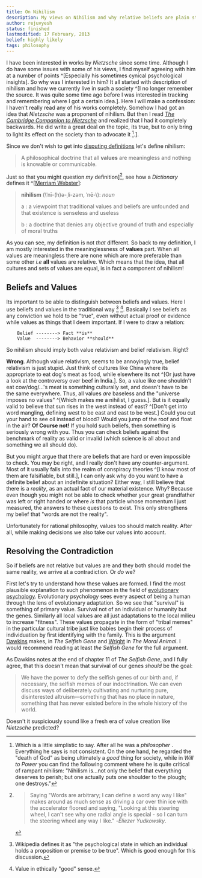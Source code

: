 ```yaml
---
title: On Nihilism
description: My views on Nihilism and why relative beliefs are plain stupid.
author: rejuvyesh
status: finished
lastmodified: 17 February, 2013
belief: highly likely
tags: philosophy
---
```


I have been interested in works by _Nietzsche_ since some time. Although I do have some issues with some of his views, I find myself agreeing with him at a number of points ^[Especially his sometimes cynical psychological insights]. So why was I interested in him? It all started with description of nihilism and how we currently live in such a society ^[I no longer remember the source. It was quite some time ago before I was interested in tracking and remembering where I got a certain idea.]. Here I will make a confession: I haven't really read any of his works completely. Somehow I had got an idea that _Nietzsche_ was a proponent of nihilism. But then I read [_The Cambridge Companion to Nietzsche_](http://www.goodreads.com/book/show/162023.The_Cambridge_Companion_to_Nietzsche) and realized that I had it completely backwards. He did write a great deal on the topic, its true, but to only bring to light its effect on the society than to advocate it [^nietzsche1].]. 

Since we don't wish to get into [disputing definitions](http://lesswrong.com/lw/np/disputing_definitions/) let's define nihilism:

> A philosophical doctrine that all **values** are meaningless and nothing is knowable or communicable.

Just so that you might question _my_ definition][^words], see how a _Dictionary_ defines it ^[[Merriam Webster](http://www.merriam-webster.com/dictionary/nihilism)]:

> **nihilism** (\\ˈnī-(h)ə-ˌli-zəm, ˈnē-\\): _noun_
>
>    a : a viewpoint that traditional values and beliefs are unfounded and
>    that existence is senseless and useless
>
>    b : a doctrine that denies any objective ground of truth and especially of
>    moral truths

As you can see, my definition is not _that_ different. So back to my definition, I am mostly interested in the meaninglessness of **values** part. When all values are meaningless there are none which are more preferable than some other _i.e_ **all** values are relative. Which means that the idea, that all cultures and sets of values are equal, is in fact a component of nihilism!


## Beliefs and Values

Its important to be able to distinguish between beliefs and values. Here I use beliefs and values in the traditional way [^belief] [^value]. Basically I see beliefs as any conviction we hold to be "true", even without actual proof or evidence while values as things that I deem important. If I were to draw a relation:

~~~~~
    Belief --------> Fact **is**
    Value  --------> Behavior **should**
~~~~~
So nihilism should imply both value relativism and belief relativism. Right?

**Wrong**. Although value relativism, seems to be annoyingly true, belief relativism is just stupid. Just think of cultures like China where its appropriate to eat dog's meat as food, while elsewhere its not ^[Or just have a look at the controversy over beef in India.]. So, a value like one shouldn't eat cow/dog/...'s meat is something culturally set, and doesn't have to be the same everywhere.  Thus, all values _are_ baseless and the "universe imposes no values" ^[Which makes me a nihilist, I guess.]. But is it equally valid to believe that sun rises in the west instead of east? ^[Don't get into word mangling, defining west to be east and east to be west.] Could you cut your hand to see oil instead of blood? Would you jump of the roof and float in the air? **Of Course not!** If you hold such beliefs, then something is seriously wrong with you. Thus you can check beliefs against the benchmark of reality as valid or invalid (which science is all about and something we all should do).

But you might argue that there are beliefs that are hard or even impossible to check. You may be right, and I really don't have any counter-argument. Most of it usually falls into the realm of conspiracy theories ^[I know most of them are falsifiable, but still.], I can only ask why do you want to have a definite belief about an indefinite situation? Either way, I still believe that there is a _reality_, as an actual fact of our material existence. Why? Because even though you might not be able to check whether your great grandfather was left or right handed or where _is_ that particle whose momentum I just measured, the answers to these questions to exist. This only strengthens my belief that "words are not the reality".

Unfortunately for rational philosophy, values too should match reality. After all, while making decisions we also take our values into account. 

## Resolving the Contradiction

So if beliefs are not relative but values are and they both should model the same reality, we arrive at a contradiction. Or _do_ we?

First let's try to understand how these values are formed. I find the most plausible explanation to such phenomenon in the field of [evolutionary psychology](http://en.wikipedia.org/wiki/Evolutionary_psychology). Evolutionary psychology sees every aspect of being a human through the lens of evolutionary adaptation. So we see that "survival" is something of primary value. Survival not of an individual or humanity but the genes. Similarly all local values are all just adaptations to the local milieu to increase "fitness". These values propagate in the form of "tribal memes" in the particular cultural tribe just like babies begin their process of individuation by first identifying with the family. This is the argument [Dawkins](http://en.wikipedia.org/wiki/Richard_Dawkins) makes, in _The Selfish Gene_ and [Wright](http://en.wikipedia.org/wiki/Robert_Wright_(journalist)) in _The Moral Animal_. I would recommend reading at least _the Selfish Gene_ for the full argument.

As Dawkins notes at the end of chapter 11 of _The Selfish Gene_, and I fully agree, that this doesn't mean that  survival of our genes _should_ be the goal:

> We have the power to defy the selfish genes of our birth and, if necessary, the selfish memes of our indoctrination. We can even discuss ways of deliberately cultivating and nurturing pure, disinterested altruism—something that has no place in nature, something that has never existed before in the whole history of the world.

Doesn't it suspiciously sound like a fresh era of value creation like _Nietzsche_ predicted?


[^belief]: Wikipedia defines it as "the psychological state in which an individual holds a proposition or premise to be true". Which is good enough for this discussion.

[^value]: Value in ethically "good" sense.

[^nietzsche1]: Which is a little simplistic to say. After all he was a _philosopher_ <span class="icon-wink" aria-hidden="true" style="color:#005580"></span>. Everything he says is not consistent. On the one hand, he regarded the "death of God" as being ultimately a _good_ thing for society, while in _Will to Power_ you can find the following comment where he is quite critical of rampant nihilism: "Nihilism is…not only the belief that everything deserves to perish; but one actually puts one shoulder to the plough; one destroys."

[^words]: > Saying "Words are arbitrary; I can define a word any way I like" makes around as much sense as driving a car over thin ice with the accelerator floored and saying, "Looking at this steering wheel, I can't see why one radial angle is special - so I can turn the steering wheel any way I like." -_Eliezer Yudkowsky_.

